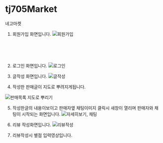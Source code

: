 # tj705Market
네고마켓




1. 회원가입 화면입니다.
![회원가입](https://github.com/TwoJungHo/tj705Market/assets/132986801/18cd14a9-3835-4066-b4fd-39e51ed85a70)

　
 　
  　
   　
    　
     　
      　
       　
        　
         　
          
　





2. 로그인 화면입니다.
![로그인](https://github.com/TwoJungHo/tj705Market/assets/132986801/559e12f0-9692-4cf5-b261-dfe69362658e)




3. 글작성 화면입니다.
![글작성](https://github.com/TwoJungHo/tj705Market/assets/132986801/e809cdb0-9e25-4fba-8b4b-7f9f2cad5b0c)




4. 작성한 판매글이 지도로 뿌려지게됩니다.
 
![판매목록 지도로 뿌리기](https://github.com/TwoJungHo/tj705Market/assets/132986801/f3406627-b34d-4911-b896-807c61a77689)




5. 작성한글의 내용이보이고 판매자옆 채팅이미지 클릭시
   새창이 열리며 판매자와 채팅이 시작되는 화면입니다.
![자세히보기, 채팅](https://github.com/TwoJungHo/tj705Market/assets/132986801/0c569473-0719-4151-8d1d-4f1400c4bf5a)




6. 리뷰 작성화면입니다.
![리뷰작성](https://github.com/TwoJungHo/tj705Market/assets/132986801/95b58513-41c5-4b2a-92d9-dd28685210f1)




7. 리뷰작성시 별점 입력영상입니다.
